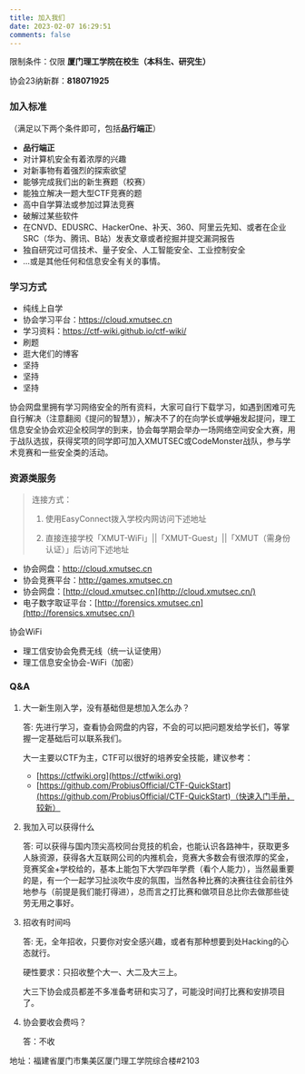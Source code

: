 ```yaml
---
title: 加入我们
date: 2023-02-07 16:29:51 
comments: false
---
```


限制条件：仅限 **厦门理工学院在校生（本科生、研究生）**

协会23纳新群：**818071925**

### 加入标准

（满足以下两个条件即可，包括**品行端正**）

- **品行端正**
- 对计算机安全有着浓厚的兴趣
- 对新事物有着强烈的探索欲望
- 能够完成我们出的新生赛题（校赛）
- 能独立解决一题大型CTF竞赛的题
- 高中自学算法或参加过算法竞赛
- 破解过某些软件
- 在CNVD、EDUSRC、HackerOne、补天、360、阿里云先知、或者在企业SRC（华为、腾讯、B站）发表文章或者挖掘并提交漏洞报告
- 独自研究过可信技术、量子安全、人工智能安全、工业控制安全
- ...或是其他任何和信息安全有关的事情。

### 学习方式

- 纯线上自学
- 协会学习平台：https://cloud.xmutsec.cn
- 学习资料：https://ctf-wiki.github.io/ctf-wiki/
- 刷题
- 逛大佬们的博客
- 坚持
- 坚持
- 坚持

协会网盘里拥有学习网络安全的所有资料，大家可自行下载学习，如遇到困难可先自行解决（注意翻阅《提问的智慧》），解决不了的在向学长或~~学姐~~发起提问，理工信息安全协会欢迎全校同学的到来，协会每学期会举办一场网络空间安全大赛，用于战队选拔，获得奖项的同学即可加入XMUTSEC或CodeMonster战队，参与学术竞赛和一些安全类的活动。

### **资源类服务**

> 连接方式：
>
> 1. 使用EasyConnect拨入学校内网访问下述地址
>
> 2. 直接连接学校「XMUT-WiFi」||「XMUT-Guest」||「XMUT（需身份认证）」后访问下述地址
>

- 协会网盘：http://cloud.xmutsec.cn
- 协会竞赛平台：http://games.xmutsec.cn
- 协会网盘：[http://cloud.xmutsec.cn](http://cloud.xmutsec.cn/)
- 电子数字取证平台：[http://forensics.xmutsec.cn](http://forensics.xmutsec.cn/)

协会WiFi

- 理工信安协会免费无线（统一认证使用）
- 理工信息安全协会-WiFi（加密）

### Q&A

1. 大一新生刚入学，没有基础但是想加入怎么办？

   答: 先进行学习，查看协会网盘的内容，不会的可以把问题发给学长们，等掌握一定基础后可以联系我们。

   大一主要以CTF为主，CTF可以很好的培养安全技能，建议参考：

   - [https://ctfwiki.org](https://ctfwiki.org)
   - [https://github.com/ProbiusOfficial/CTF-QuickStart](https://github.com/ProbiusOfficial/CTF-QuickStart)（快速入门手册，较新）


2. 我加入可以获得什么

   答: 可以获得与国内顶尖高校同台竞技的机会，也能认识各路神牛，获取更多人脉资源，获得各大互联网公司的内推机会，竞赛大多数会有很浓厚的奖金，竞赛奖金+学校给的，基本上能包下大学四年学费（看个人能力），当然最重要的是，有一个一起学习扯淡吹牛皮的氛围，当然各种比赛的决赛往往会前往外地参与（前提是我们能打得进），总而言之打比赛和做项目总比你去做那些徒劳无用之事好。

3. 招收有时间吗

   答: 无，全年招收，只要你对安全感兴趣，或者有那种想要到处Hacking的心态就行。
   
   硬性要求：只招收整个大一、大二及大三上。
   
   大三下协会成员都差不多准备考研和实习了，可能没时间打比赛和安排项目了。

4. 协会要收会费吗？

   答：不收

地址：福建省厦门市集美区厦门理工学院综合楼#2103
